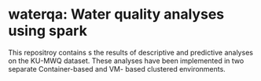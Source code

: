# waterqa: Water quality analyses using spark

This repositroy contains s the results of descriptive and predictive analyses on the KU-MWQ
dataset. These analyses have been implemented in two separate Container-based and VM-
based clustered environments.
